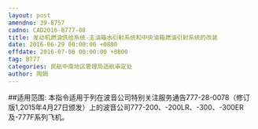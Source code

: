 ```yaml
---
layout: post
amendno: 39-8757
cadno: CAD2016-B777-08
title: 发动机燃油供给系统-主油箱水引射系统和中央油箱燃油引射系统的改装
date: 2016-06-29 00:00:00 +0800
effdate: 2016-07-06 00:00:00 +0800
tag: B777
categories: 民航中南地区管理局适航审定处
author: 陶娟
---
```


##适用范围:
本指令适用于列在波音公司特别关注服务通告777-28-0078（修订版1,2015年4月27日颁发）上的波音公司777-200、-200LR、-300、-300ER及-777F系列飞机。

